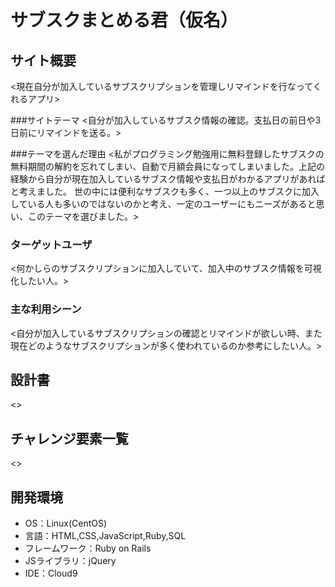 # サブスクまとめる君（仮名）

## サイト概要
<現在自分が加入しているサブスクリプションを管理しリマインドを行なってくれるアプリ>

###サイトテーマ
<自分が加入しているサブスク情報の確認。支払日の前日や3日前にリマインドを送る。>

###テーマを選んだ理由
<私がプログラミング勉強用に無料登録したサブスクの無料期間の解約を忘れてしまい、自動で月額会員になってしまいました。上記の経験から自分が現在加入しているサブスク情報や支払日がわかるアプリがあればと考えました。
世の中には便利なサブスクも多く、一つ以上のサブスクに加入している人も多いのではないのかと考え、一定のユーザーにもニーズがあると思い、このテーマを選びました。>

### ターゲットユーザ
<何かしらのサブスクリプションに加入していて、加入中のサブスク情報を可視化したい人。>

### 主な利用シーン
<自分が加入しているサブスクリプションの確認とリマインドが欲しい時、また現在どのようなサブスクリプションが多く使われているのか参考にしたい人。>

## 設計書
<>

## チャレンジ要素一覧
<>

## 開発環境
- OS：Linux(CentOS)
- 言語：HTML,CSS,JavaScript,Ruby,SQL
- フレームワーク：Ruby on Rails
- JSライブラリ：jQuery
- IDE：Cloud9